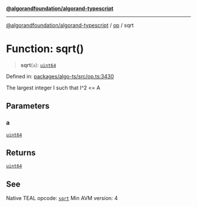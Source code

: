 [**@algorandfoundation/algorand-typescript**](../../../README.md)

***

[@algorandfoundation/algorand-typescript](../../../README.md) / [op](../README.md) / sqrt

# Function: sqrt()

> **sqrt**(`a`): [`uint64`](../../../type-aliases/uint64.md)

Defined in: [packages/algo-ts/src/op.ts:3430](https://github.com/algorandfoundation/puya-ts/blob/89ee9cf9a58d93e3ffbb727cfadf537835799a71/packages/algo-ts/src/op.ts#L3430)

The largest integer I such that I^2 <= A

## Parameters

### a

[`uint64`](../../../type-aliases/uint64.md)

## Returns

[`uint64`](../../../type-aliases/uint64.md)

## See

Native TEAL opcode: [`sqrt`](https://developer.algorand.org/docs/get-details/dapps/avm/teal/opcodes/v10/#sqrt)
Min AVM version: 4
